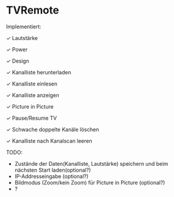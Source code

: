 # TVRemote
Implementiert:

✓ Lautstärke

✓ Power

✓ Design

✓ Kanalliste herunterladen

✓ Kanalliste einlesen

✓ Kanalliste anzeigen

✓ Picture in Picture

✓ Pause/Resume TV

✓ Schwache doppelte Kanäle löschen

✓ Kanalliste nach Kanalscan leeren

TODO:
- Zustände der Daten(Kanalliste, Lautstärke) speichern und beim nächsten Start laden(optional?)
- IP-Addresseingabe (optional?)
- Bildmodus (Zoom/kein Zoom) für Picture in Picture (optional?)
- ?

